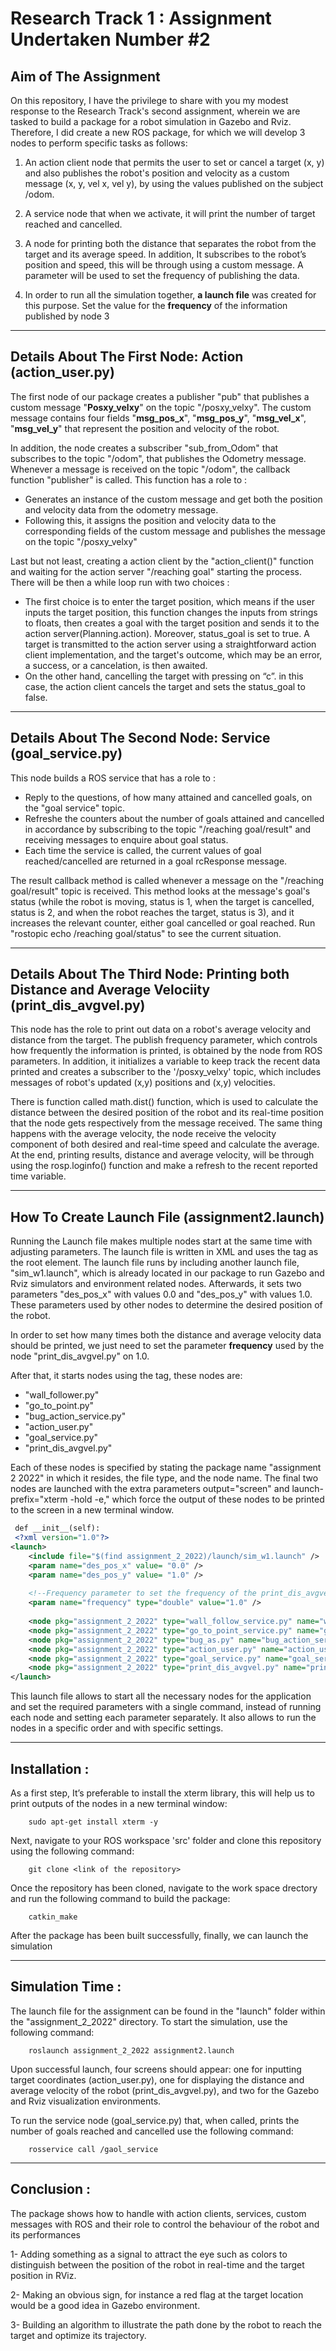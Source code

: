 Research Track 1 :  Assignment Undertaken Number #2
================================

## Aim of The Assignment

On this repository, I have the privilege to share with you my modest response to the Research Track's second assignment, wherein we are tasked to build a package for a robot simulation in Gazebo and Rviz. Therefore, I did create a new ROS package, for which we will develop 3 nodes to perform specific tasks as follows: 

1. An action client node that permits the user to set or cancel a target (x, y) and also publishes the robot's position and velocity as a custom message  (x, y, vel x, vel y), by using the values published on the subject /odom.

2. A service node that when we activate, it will print the number of target reached and cancelled.
 
3. A node for printing both the distance that separates the robot from the target and its average speed. In addition, It subscribes to the robot’s position and speed, this will be through using a custom message. A parameter will be used to set the frequency of publishing the data. 

4. In order to run all the simulation together, **a launch file** was created for this purpose. Set the value for the **frequency** of the information published by node 3
---------------------------------
## Details About The  First Node: Action (action_user.py)

The first node of our package creates a publisher "pub" that publishes a custom message "**Posxy_velxy**" on the topic "/posxy_velxy". The custom message contains four fields "**msg_pos_x**", "**msg_pos_y**", "**msg_vel_x**", "**msg_vel_y**" that represent the position and velocity of the robot.

In addition, the node creates a subscriber "sub_from_Odom" that subscribes to the topic "/odom", that publishes the Odometry message. Whenever a message is received on the topic "/odom", the callback function "publisher" is called.  This function has a role to : 
-	Generates an instance of the custom message and get both the position and velocity data from the odometry message.
-	Following this,  it assigns the position and velocity data to the corresponding fields of the custom message and publishes the message on the topic "/posxy_velxy"

Last but not least, creating a action client by the "action_client()" function and waiting for the action server "/reaching goal" starting the process. There will be then a while loop run with two choices : 
-	The first choice is to enter the target position, which means if the user inputs the target position, this function changes the inputs from strings to floats, then creates a goal with the target position and sends it to the action server(Planning.action). Moreover, status_goal is set to true. A target is transmitted to the action server using a straightforward action client implementation, and the target's outcome, which may be an error, a success, or a cancelation, is then awaited.
-	On the other hand, cancelling the target with pressing on “c”. in this case, the action client cancels the target and sets the status_goal to false.
--------------------------------------------------------------------------------------------------------------------------------------------------
## Details About The Second Node: Service (goal_service.py)

This node builds a ROS service that has a role to :
- Reply to the questions, of how many attained and cancelled goals,  on the "goal service" topic. 
- Refreshe the counters about the number  of goals attained and cancelled in accordance by subscribing to the topic "/reaching goal/result" and receiving messages to enquire about goal status.
- Each time the service is called, the current values of goal reached/cancelled are returned in a goal rcResponse message.

The result callback method is called whenever a message on the "/reaching goal/result" topic is received. This method looks at the message's goal's status (while the robot is moving, status is 1, when the target is cancelled, status is 2, and when the robot reaches the target, status is 3), and it increases the relevant counter, either goal cancelled or goal reached. Run "rostopic echo /reaching goal/status" to see the current situation.

----------------------------------------------------------------------------------

## Details About The Third Node: Printing both  Distance and Average Velociity (print_dis_avgvel.py)

This node has the role to print out data on a robot's average velocity and distance from the target. The publish frequency parameter, which controls how frequently the information is printed, is obtained by the node from ROS parameters. In addition, it initializes a variable to keep track the recent data printed and creates a subscriber to the '/posxy_velxy' topic, which includes messages of robot's updated (x,y) positions and (x,y) velocities.

There is function called math.dist() function, which is used to calculate the distance between the desired position of the robot and its real-time position that the node gets respectively from the message received. The same thing happens with the average velocity, the node receive the velocity component of both desired and real-time  speed and calculate the average. At the end, printing results, distance and average velocity, will be through using the rosp.loginfo() function and make a refresh to the recent reported time variable.

-------------------------------------
## How To Create Launch File (assignment2.launch)

Running the Launch file makes multiple nodes start at the same time with adjusting parameters. The launch file is written in XML and uses the tag as the root element. The launch file runs by including another launch file, "sim_w1.launch", which is already located in our package to run Gazebo and Rviz simulators and environment related nodes. Afterwards, it sets two parameters "des_pos_x" with values 0.0  and "des_pos_y" with values 1.0. These parameters used by other nodes to determine the desired position of the robot.

In order to set how many times both the distance and average velocity data should be printed, we just need to set the parameter **frequency** used by the node "print_dis_avgvel.py" on 1.0.

After that, it starts nodes using the <node> tag, these nodes are:

  +  "wall_follower.py"
  +  "go_to_point.py"
  +  "bug_action_service.py"
  +  "action_user.py"
  +  "goal_service.py"
  +  "print_dis_avgvel.py"

Each of these nodes is specified by stating the package name "assignment 2 2022" in which it resides, the file type, and the node name. The final two nodes are launched with the extra parameters output="screen" and launch-prefix="xterm -hold -e," which force the output of these nodes to be printed to the screen in a new terminal window.
	

	
```xml
 def __init__(self):
 <?xml version="1.0"?>
<launch>
    <include file="$(find assignment_2_2022)/launch/sim_w1.launch" />
    <param name="des_pos_x" value= "0.0" />
    <param name="des_pos_y" value= "1.0" />
    
    <!--Frequency parameter to set the frequency of the print_dis_avgvel node -->
    <param name="frequency" type="double" value="1.0" />
    
    <node pkg="assignment_2_2022" type="wall_follow_service.py" name="wall_follower" />
    <node pkg="assignment_2_2022" type="go_to_point_service.py" name="go_to_point"  />
    <node pkg="assignment_2_2022" type="bug_as.py" name="bug_action_service" output="screen" />
    <node pkg="assignment_2_2022" type="action_user.py" name="action_user" output="screen" launch-prefix="xterm -hold -e" />
    <node pkg="assignment_2_2022" type="goal_service.py" name="goal_service"  />
    <node pkg="assignment_2_2022" type="print_dis_avgvel.py" name="print_dis_avgvel" output="screen" launch-prefix="xterm -hold -e" />
</launch>
```
This launch file allows to start all the necessary nodes for the application and set the required parameters with a single command, instead of running each node and setting each parameter separately. It also allows to run the nodes in a specific order and with specific settings.
	
------------------------------------
## Installation :

As a first step, It’s preferable to install the xterm library, this will help us to print outputs of the nodes in a new terminal window:

```command
	sudo apt-get install xterm -y
```
Next, navigate to your ROS workspace 'src' folder and clone this repository using the following command:
	
```command
	git clone <link of the repository>
```
Once the repository has been cloned, navigate to the work space drectory and run the following command to build the package:

```command
	catkin_make
```


After the package has been built successfully, finally, we can launch the simulation
	
---------------------------------

## Simulation Time :
The launch file for the assignment can be found in the "launch" folder within the "assignment_2_2022" directory. To start the simulation, use the following command: 

```command
	roslaunch assignment_2_2022 assignment2.launch
```
Upon successful launch, four screens should appear: one for inputting target coordinates (action_user.py), one for displaying the distance and average velocity of the robot (print_dis_avgvel.py), and two for the Gazebo and Rviz visualization environments.
	
To run the service node (goal_service.py) that, when called, prints the number of goals reached and cancelled use the following command:

```command
	rosservice call /gaol_service
```
---------------------------------
		
## Conclusion :

The package shows how to handle with action clients, services, custom messages with ROS and their role to control the behaviour of the robot and its performances

1- Adding something as a signal to attract the eye such as colors to distinguish between the position of the robot in real-time and the target position in RViz.

2- Making an obvious sign, for instance a red flag at the target location would be a good idea in Gazebo environment.

3- Building an algorithm to illustrate the path done by the robot to reach the target and optimize its trajectory.
